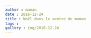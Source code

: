 ```yaml
---
author : maman
date : 2016-12-24
title : Noël dans le ventre de maman
tags : 
gallery : img/2016-12-24
---
```

